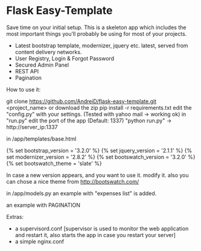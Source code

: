 Flask Easy-Template
========================


Save time on your initial setup. This is a skeleton app which includes the most important things you'll probably be using for most of your projects.

- Latest bootstrap template, modernizer, jquery etc. latest, served from content delivery networks.
- User Registry, Login & Forgot Password
- Secured Admin Panel
- REST API
- Pagination

How to use it:

git clone https://github.com/AndreiD/flask-easy-template.git <project_name> or download the zip
pip install -r requirements.txt
edit the "config.py" with your settings. (Tested with yahoo mail -> working ok)
in "run.py" edit the port of the app (Default: 1337)
"python run.py" -> http://server_ip:1337


in /app/templates/base.html

<!DOCTYPE html>
<html lang="en" class="no-js">
{% set bootstrap_version = '3.2.0' %}
{% set jquery_version = '2.1.1' %}
{% set modernizer_version = '2.8.2' %}
{% set bootswatch_version = '3.2.0' %}
{% set bootswatch_theme = 'slate' %}

In case a new version appears, and you want to use it. modify it. also you can chose a nice theme from http://bootswatch.com/

in /app/models.py an example with "expenses list" is added.

an example with PAGINATION

Extras:

- a supervisord.conf [supervisor is used to monitor the web application and restart it, also starts the app in case you restart your server]
- a simple nginx.conf